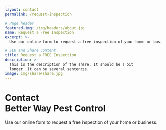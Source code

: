 ```yaml
---
layout: contact
permalink: /request-inspection

# Page header
featured-img: /img/headers/about.jpg
name: Request a Free Inspection
excerpt: >-
  Use our online form to request a free inspection of your home or business.

# SEO and Share Content
title: Request a FREE Inspection
description: >-
  This is the description of the share. It should be a bit
  longer. It can be several sentences.
image: img/share/share.jpg
---
```


<h1 class="display-4">Contact<br><span>Better Way Pest Control</span></h1>

Use our online form to request a free inspection of your home or business.

